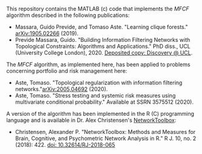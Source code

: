 This repository contains the MATLAB (c) code that implements the _MFCF_ algorithm described in the following publications:

 - Massara, Guido Previde, and Tomaso Aste. "Learning clique forests." [arXiv:1905.02266](https://arxiv.org/abs/1905.02266) (2019).
 - Previde Massara, Guido. "Building Information Filtering Networks with Topological Constraints: Algorithms and Applications." PhD diss., UCL (University College London), 2020. [Deposited copy: Discovery @ UCL](https://discovery.ucl.ac.uk/id/eprint/10118525/).

The _MFCF_ algorithm, as implemented here, has been applied to problems concerning portfolio and risk management here:

 - Aste, Tomaso. "Topological regularization with information filtering networks."[arXiv:2005,04692](https://arxiv.org/abs/2005.04692) (2020).
 - Aste, Tomaso. "Stress testing and systemic risk measures using multivariate conditional probability." Available at SSRN 3575512 (2020). 

A version of the algorithm has been implemented in the R (C) programming language and is available in Dr. Alex Christensen's [NetworkToolbox](https://cran.r-project.org/web/packages/NetworkToolbox/index.html):

 - Christensen, Alexander P. "NetworkToolbox: Methods and Measures for Brain, Cognitive, and Psychometric Network Analysis in R." R J. 10, no. 2 (2018): 422. [doi: 10.32614/RJ-2018-065](https://doi.org/10.32614/RJ-2018-065)
